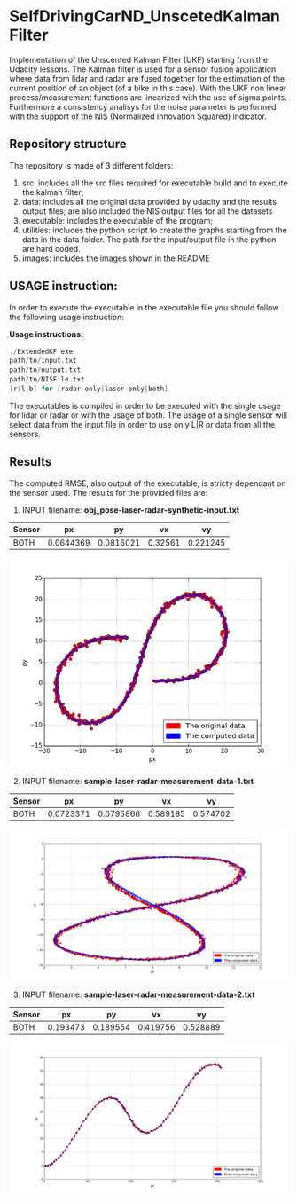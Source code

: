 # SelfDrivingCarND_UnscetedKalmanFilter

Implementation of the Unscented Kalman Filter (UKF) starting from the Udacity lessons. The Kalman filter is used for a sensor fusion application where data from lidar and radar are fused together for the estimation of the current position of an object (of a bike in this case). With the UKF non linear process/measurement functions are linearized with the use of sigma points. Furthermore a consistency analisys for the noise parameter is performed with the support of the NIS (Normalized Innovation Squared) indicator.

## Repository structure

The repository is made of 3 different folders:

1.  src: includes all the src files required for executable build and to execute the kalman filter;
2.  data: includes all the original data provided by udacity and the results output files; are also included the NIS output files for all the datasets
3.  executable: includes the executable of the program;
4.  utilities: includes the python script to create the graphs starting from the data in the data folder. The path for the input/output file in the python are hard coded.
5.  images: includes the images shown in the README

## USAGE instruction:

In order to execute the executable in the executable file you should follow the following usage instruction:

**Usage instructions:**

```c++
./ExtendedKF.exe
path/to/input.txt
path/to/output.txt
path/to/NISFile.txt
[r|l|b] for [radar only|laser only|both]
```
The executables is compiled in order to be executed with the single usage for lidar or radar or with the usage of both. The usage of a single sensor will select data from the input file in order to use only L|R or data from all the sensors.

## Results

The computed RMSE, also output of the executable, is stricty dependant on the sensor used. The results for the provided files are:

1. INPUT filename: **obj_pose-laser-radar-synthetic-input.txt**

Sensor  |     px     |     py     |     vx     |     vy     |
------- | ---------- | ---------- | ---------- | ---------- |
BOTH    |  0.0644369 |  0.0816021 |  0.32561   |  0.221245  |

![alt tag](https://github.com/ciabo14/SelfDrivingCarND_UnscentendKalmanFilter/blob/master/images/dataset_new_image.png)

2. INPUT filename: **sample-laser-radar-measurement-data-1.txt**

Sensor  |     px     |     py     |     vx     |     vy     |
------- | ---------- | ---------- | ---------- | ---------- |
BOTH    |  0.0723371 |  0.0795866 |  0.589185  |  0.574702  |

![alt tag](https://github.com/ciabo14/SelfDrivingCarND_UnscentendKalmanFilter/blob/master/images/dataset_old_1_image.png)

3. INPUT filename: **sample-laser-radar-measurement-data-2.txt**

Sensor  |     px     |     py     |     vx     |     vy     |
------- | ---------- | ---------- | ---------- | ---------- |
BOTH    |  0.193473  |  0.189554  |  0.419756  |  0.528889  |

![alt tag](https://github.com/ciabo14/SelfDrivingCarND_UnscentendKalmanFilter/blob/master/images/dataset_old_2_image.png)
